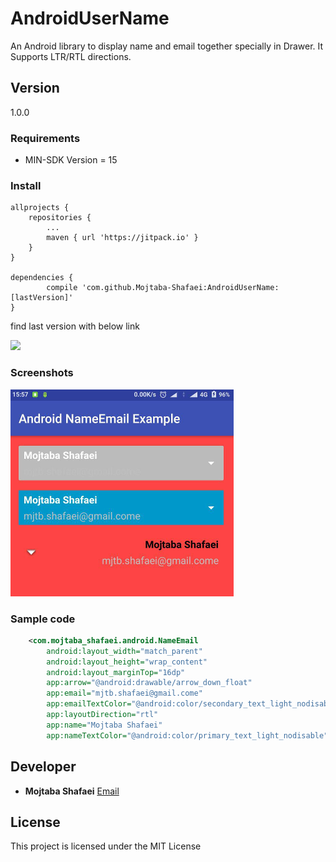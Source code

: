 # **AndroidUserName**
An Android library to display name and email together specially in Drawer.
It Supports LTR/RTL directions.

## **Version**
1.0.0
### **Requirements**

- MIN-SDK Version = 15

### **Install**
    allprojects {
        repositories {
            ...
            maven { url 'https://jitpack.io' }
        }
    }

    dependencies {
            compile 'com.github.Mojtaba-Shafaei:AndroidUserName:[lastVersion]'
    }


find last version with below link

[![](https://jitpack.io/v/Mojtaba-Shafaei/AndroidUserName.svg)](https://jitpack.io/#Mojtaba-Shafaei/AndroidUserName)

### **Screenshots**

![LTR menu](images/Untitled.png)

### **Sample code**
```xml
    <com.mojtaba_shafaei.android.NameEmail
        android:layout_width="match_parent"
        android:layout_height="wrap_content"
        android:layout_marginTop="16dp"
        app:arrow="@android:drawable/arrow_down_float"
        app:email="mjtb.shafaei@gmail.come"
        app:emailTextColor="@android:color/secondary_text_light_nodisable"
        app:layoutDirection="rtl"
        app:name="Mojtaba Shafaei"
        app:nameTextColor="@android:color/primary_text_light_nodisable" />
```
<!-- ## **Sample App**
[Download sample app from my drive](https://drive.google.com/file/d/0B7U-LJJvftlSZC1qRDcxeVV3N3M/view?usp=sharing) -->

## **Developer**

* **Mojtaba Shafaei** [Email](mjtb.shafaei@gmail.com)

## **License**
This project is licensed under the MIT License

